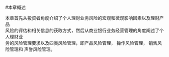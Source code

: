 #本章概述
<p>本章首先从投资者角度介绍了个人理财业务风险的宏观和微观影响因素以及理财产品 <br />
      风险的评估和相关信息的获取方式，然后从商业银行业务经营管理的角度阐述了个人理财业 <br />
    务的风险管理要求以及四类风险管理，即产品风险管理， 操作风险管理， 销售风险管理和 声誉风险管理。</p>